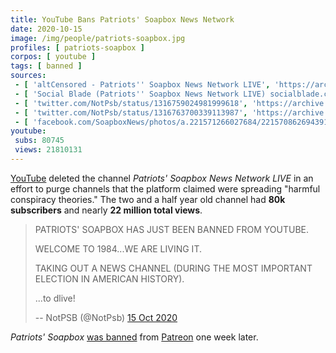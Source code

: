 ```yaml
---
title: YouTube Bans Patriots' Soapbox News Network
date: 2020-10-15
image: /img/people/patriots-soapbox.jpg
profiles: [ patriots-soapbox ]
corpos: [ youtube ]
tags: [ banned ]
sources:
 - [ 'altCensored - Patriots'' Soapbox News Network LIVE', 'https://archive.is/yaYtv' ]
 - [ 'Social Blade (Patriots'' Soapbox News Network LIVE) socialblade.com/youtube/channel/UCWW3gYCvKS412p7o6qSK5gg', 'https://archive.is/0WhUW' ]
 - [ 'twitter.com/NotPsb/status/1316759024981999618', 'https://archive.is/XNBM9' ]
 - [ 'twitter.com/NotPsb/status/1316763700339113987', 'https://archive.is/llCa7' ]
 - [ 'facebook.com/SoapboxNews/photos/a.221571266027684/221570862694391/', 'https://archive.is/hvsFN' ]
youtube:
 subs: 80745
 views: 21810131
---
```


[YouTube](/youtube/) deleted the channel _Patriots' Soapbox News Network LIVE_
in an effort to purge channels that the platform claimed were spreading
"harmful conspiracy theories." The two and a half year old channel had **80k
subscribers** and nearly **22 million total views**.
> PATRIOTS' SOAPBOX HAS JUST BEEN BANNED FROM YOUTUBE.
>
> WELCOME TO 1984...WE ARE LIVING IT.
>
> TAKING OUT A NEWS CHANNEL (DURING THE MOST IMPORTANT ELECTION IN AMERICAN
> HISTORY).
>
> ...to dlive!
>
> -- NotPSB (@NotPsb) [15 Oct 2020](https://archive.is/XNBM9)

_Patriots' Soapbox_ [was banned](/e/patreon-bans-patriots-soapbox/) from
[Patreon](/patreon/) one week later.
